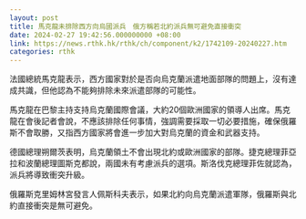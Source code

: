 ```yaml
---
layout: post
title: 馬克龍未排除西方向烏國派兵　俄方稱若北約派兵無可避免直接衝突
date: 2024-02-27 19:42:56.000000000 +08:00
link: https://news.rthk.hk/rthk/ch/component/k2/1742109-20240227.htm
categories: rthk
---
```


法國總統馬克龍表示，西方國家對於是否向烏克蘭派遣地面部隊的問題上，沒有達成共識，但他認為不能夠排除未來派遣部隊的可能性。

馬克龍在巴黎主持支持烏克蘭國際會議，大約20個歐洲國家的領導人出席。馬克龍在會後記者會說，不應該排除任何事情，強調需要採取一切必要措施，確保俄羅斯不會取勝，又指西方國家將會進一步加大對烏克蘭的資金和武器支持。

德國總理朔爾茨表明，烏克蘭領土不會出現北約或歐洲國家的部隊。捷克總理菲亞拉和波蘭總理圖斯克都說，兩國未有考慮派兵的選項。斯洛伐克總理菲佐就認為，派兵將導致衝突升級。

俄羅斯克里姆林宮發言人佩斯科夫表示，如果北約向烏克蘭派遣軍隊，俄羅斯與北約直接衝突是無可避免。

